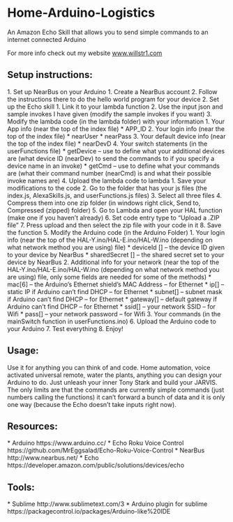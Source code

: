# Home-Arduino-Logistics
An Amazon Echo Skill that allows you to send simple commands to an internet connected Arduino 

For more info check out my website www.willstr1.com
<p/>
<h2>Setup instructions:</h2>
1.	Set up NearBus on your Arduino
  1.	Create a NearBus account
  2.	Follow the instructions there to do the hello world program for your device
2.	Set up the Echo skill
  1.	Link it to your lambda function
  2.	Use the input json and sample invokes I have given (modify the sample invokes if you want)
3.	Modify the lambda code (in the lambda folder) with your information
  1.	Your App info (near the top of the index file)
    *	APP_ID
  2.	Your login info (near the top of the index file)
    *	nearUser
    *	nearPass
  3.	Your default device info (near the top of the index file)
    *	nearDevD
  4.	Your switch statements (in the userFunctions file)
    *	getDevice – use to define what your additional devices are (what device ID (nearDev) to send the commands to if you specify a device name in an invoke)
    *	getCmd – use to define what your commands are (what their command number (nearCmd) is and what their possible invoke names are)
4.	Upload the lambda code to lambda
  1.	Save your modifications to the code
  2.	Go to the folder that has your js files (the index.js, AlexaSkills.js, and userFunctions.js files)
  3.	Select all three files
  4.	Compress them into one zip folder (in windows right click, Send to, Compressed (zipped) folder)
  5.	Go to Lambda and open your HAL function (make one if you haven’t already)
  6.	Set code entry type to “Upload a .ZIP file”
  7.	Press upload and then select the zip file with your code in it
  8.	Save the function
5.	Modify the Arduino code (in the Arduino Folder)
  1.	Your login info (near the top of the HAL-Y.ino/HAL-E.ino/HAL-W.ino (depending on what network method you are using) file)
    *	deviceId [] – the device ID given to your device by NearBus
    *	sharedSecret [] – the shared secret set to your device by NearBus
  2.	Additional info for your network (near the top of the HAL-Y.ino/HAL-E.ino/HAL-W.ino (depending on what network method you are using) file, only some fields are needed for some of the methods)
    *	mac[6] – the Arduino’s Ethernet shield’s MAC Address – for Ethernet
    *	ip[] – static IP if Arduino can’t find DHCP – for Ethernet
    *	subnet[] – subnet mask if Arduino can’t find DHCP – for Ethernet
    *	gateway[] – default gateway if Arduino can’t find DHCP – for Ethernet
    *	ssid[] – your network SSID – for Wifi
    *	pass[] – your network password – for Wifi
  3.	Your commands (in the mainSwitch function in userFunctions.ino)
6.	Upload the Arduino code to your Arduino
7.	Test everything
8.	Enjoy!

<h2>Usage:</h2>
Use it for anything you can think of and code. Home automation, voice activated universal remote, water the plants, anything you can design your Arduino to do. Just unleash your inner Tony Stark and build your JARVIS. The only limits are that the commands are currently simple commands (just numbers calling the functions) it can’t forward a bunch of data and it is only one way (because the Echo doesn’t take inputs right now).  

<h2>Resources:</h2>
*	Arduino https://www.arduino.cc/ 
*	Echo Roku Voice Control https://github.com/MrEggsalad/Echo-Roku-Voice-Control 
*	NearBus http://www.nearbus.net/ 
*	Echo https://developer.amazon.com/public/solutions/devices/echo 

<h2>Tools:</h2>
*	Sublime http://www.sublimetext.com/3 
*	Arduino plugin for sublime https://packagecontrol.io/packages/Arduino-like%20IDE 

